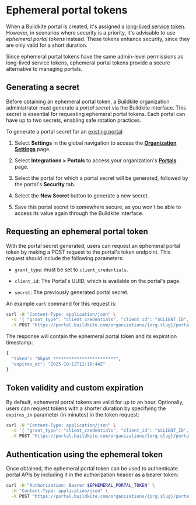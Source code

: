 # Ephemeral portal tokens

When a Buildkite portal is created, it's assigned a [long-lived service token](/docs/apis/graphql/portals#getting-started). However, in scenarios where security is a priority, it's advisable to use _ephemeral portal tokens_ instead. These tokens enhance security, since they are only valid for a short duration.

Since ephemeral portal tokens have the same admin-level permissions as long-lived service tokens, ephemeral portal tokens provide a secure alternative to managing portals.

## Generating a secret

Before obtaining an ephemeral portal token, a Buildkite organization administrator must generate a _portal secret_ via the Buildkite interface. This secret is essential for requesting ephemeral portal tokens. Each portal can have up to two secrets, enabling safe rotation practices.

To generate a portal secret for an [existing portal](/docs/apis/graphql/portals#getting-started):

1. Select **Settings** in the global navigation to access the [**Organization Settings**](https://buildkite.com/organizations/~/settings) page.

1. Select **Integrations > Portals** to access your organization's [**Portals**](https://buildkite.com/organizations/~/portals) page.

1. Select the portal for which a portal secret will be generated, followed by the portal's **Security** tab.

1. Select the **New Secret** button to generate a new secret.

1. Save this portal secret to somewhere secure, as you won't be able to access its value again through the Buildkite interface.

## Requesting an ephemeral portal token

With the portal secret generated, users can request an ephemeral portal token by making a POST request to the portal's token endpoint. This request should include the following parameters:

- `grant_type`: must be set to `client_credentials`.

- `client_id`: The Portal's UUID, which is available on the portal's page.

- `secret`: The previously generated portal secret.

An example `curl` command for this request is:

```bash
curl -H "Content-Type: application/json" \
  -d '{ "grant_type": "client_credentials", "client_id": "$CLIENT_ID", "secret": "$SECRET" }' \
  -X POST "https://portal.buildkite.com/organizations/{org.slug}/portals/{portal.slug}/tokens"
```

The response will contain the ephemeral portal token and its expiration timestamp:

```bash
{
  "token": "bkpat_************************",
  "expires_at": "2025-10-12T12:16:44Z"
}
```

## Token validity and custom expiration

By default, ephemeral portal tokens are valid for up to an hour. Optionally, users can request tokens with a shorter duration by specifying the `expires_in` parameter (in minutes) in the token request:

```bash
curl -H "Content-Type: application/json" \
  -d '{ "grant_type": "client_credentials", "client_id": "$CLIENT_ID", "secret": "$SECRET", "expires_in": $MINUTES }' \
  -X POST "https://portal.buildkite.com/organizations/{org.slug}/portals/{portal.slug}/tokens"
```

## Authentication using the ephemeral token

Once obtained, the ephemeral portal token can be used to authenticate portal APIs by including it in the authorization header as a bearer token:

```bash
curl -H "Authorization: Bearer $EPHEMERAL_PORTAL_TOKEN" \
  -H "Content-Type: application/json" \
  -X POST "https://portal.buildkite.com/organizations/{org.slug}/portals/{portal.slug}"
```
